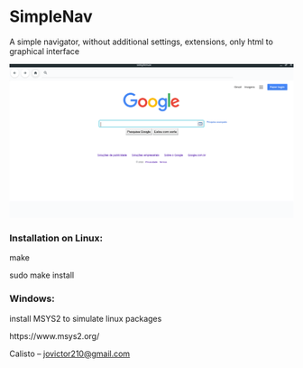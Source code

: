 # SimpleNav

<p>A simple navigator, without additional settings, extensions, only html to graphical interface</p>

![screenshot](data/screenshot.png)

<h3>Installation on Linux:</h3>
<p>make</p>
<p>sudo make install</p>


<h3>Windows:</h3>
<p>install MSYS2 to simulate linux packages</p>
https://www.msys2.org/

Calisto – jovictor210@gmail.com


